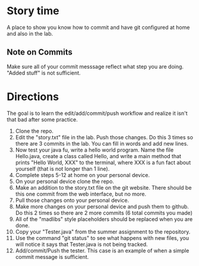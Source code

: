 # Story time

A place to show you know how to commit and have git configured at home and also in the lab.


## Note on Commits
Make sure all of your commit messsage reflect what step you are doing. "Added stuff" is not sufficient. 

# Directions
The goal is to learn the edit/add/commit/push workflow and realize it isn't that bad after some practice.



1. Clone the repo.
2. Edit the "story.txt" file in the lab. Push those changes. Do this 3 times so there are 3 commits in the lab. You can fill in words and add new lines. 
3. Now test your java fu, write a hello world program. Name the file Hello.java, create a class called Hello, and write a main method that prints "Hello World, XXX" to the terminal, where XXX is a fun fact about yourself (that is not longer than 1 line).
4. Complete steps 5-12 at home on your personal device.
5. On your personal device clone the repo.
6. Make an addition to the story.txt file on the git website. There should be this one commit from the web interface, but no more.
7. Pull those changes onto your personal device.
8. Make more changes on your personal device and push them to github. Do this 2 times so there are 2 more commits (6 total commits you made)
9. All of the "madlibs" style placeholders should be replaced when you are done.
10. Copy your "Tester.java" from the summer assignment to the repository.
11. Use the command "git status" to see what happens with new files, you will notice it says that Tester.java is not being tracked.
12. Add/commit/Push the tester. This case is an example of when a simple commit message is sufficient. 
